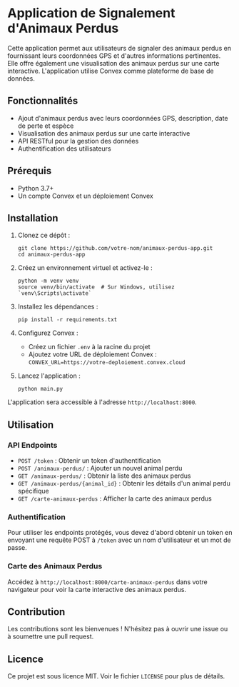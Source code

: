 # Application de Signalement d'Animaux Perdus

Cette application permet aux utilisateurs de signaler des animaux perdus en fournissant leurs coordonnées GPS et d'autres informations pertinentes. Elle offre également une visualisation des animaux perdus sur une carte interactive. L'application utilise Convex comme plateforme de base de données.

## Fonctionnalités

- Ajout d'animaux perdus avec leurs coordonnées GPS, description, date de perte et espèce
- Visualisation des animaux perdus sur une carte interactive
- API RESTful pour la gestion des données
- Authentification des utilisateurs

## Prérequis

- Python 3.7+
- Un compte Convex et un déploiement Convex

## Installation

1. Clonez ce dépôt :
   ```
   git clone https://github.com/votre-nom/animaux-perdus-app.git
   cd animaux-perdus-app
   ```

2. Créez un environnement virtuel et activez-le :
   ```
   python -m venv venv
   source venv/bin/activate  # Sur Windows, utilisez `venv\Scripts\activate`
   ```

3. Installez les dépendances :
   ```
   pip install -r requirements.txt
   ```

4. Configurez Convex :
   - Créez un fichier `.env` à la racine du projet
   - Ajoutez votre URL de déploiement Convex : `CONVEX_URL=https://votre-deploiement.convex.cloud`

5. Lancez l'application :
   ```
   python main.py
   ```

L'application sera accessible à l'adresse `http://localhost:8000`.

## Utilisation

### API Endpoints

- `POST /token` : Obtenir un token d'authentification
- `POST /animaux-perdus/` : Ajouter un nouvel animal perdu
- `GET /animaux-perdus/` : Obtenir la liste des animaux perdus
- `GET /animaux-perdus/{animal_id}` : Obtenir les détails d'un animal perdu spécifique
- `GET /carte-animaux-perdus` : Afficher la carte des animaux perdus

### Authentification

Pour utiliser les endpoints protégés, vous devez d'abord obtenir un token en envoyant une requête POST à `/token` avec un nom d'utilisateur et un mot de passe.

### Carte des Animaux Perdus

Accédez à `http://localhost:8000/carte-animaux-perdus` dans votre navigateur pour voir la carte interactive des animaux perdus.

## Contribution

Les contributions sont les bienvenues ! N'hésitez pas à ouvrir une issue ou à soumettre une pull request.

## Licence

Ce projet est sous licence MIT. Voir le fichier `LICENSE` pour plus de détails.